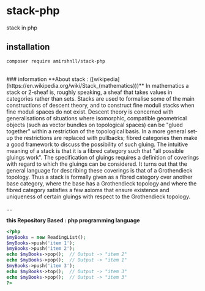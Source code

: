 # stack-php
stack in php
<br />
## installation
```
composer require amirshnll/stack-php
```
<br />
### information
**About stack : ([wikipedia](https://en.wikipedia.org/wiki/Stack_(mathematics)))**
In mathematics a stack or 2-sheaf is, roughly speaking, a sheaf that takes values in categories rather than sets. Stacks are used to formalise some of the main constructions of descent theory, and to construct fine moduli stacks when fine moduli spaces do not exist.
Descent theory is concerned with generalisations of situations where isomorphic, compatible geometrical objects (such as vector bundles on topological spaces) can be "glued together" within a restriction of the topological basis. In a more general set-up the restrictions are replaced with pullbacks; fibred categories then make a good framework to discuss the possibility of such gluing. The intuitive meaning of a stack is that it is a fibred category such that "all possible gluings work". The specification of gluings requires a definition of coverings with regard to which the gluings can be considered. It turns out that the general language for describing these coverings is that of a Grothendieck topology. Thus a stack is formally given as a fibred category over another base category, where the base has a Grothendieck topology and where the fibred category satisfies a few axioms that ensure existence and uniqueness of certain gluings with respect to the Grothendieck topology.

....


**this Repository Based : php programming language**


```php
<?php
$myBooks = new ReadingList();
$myBooks->push('item 1');
$myBooks->push('item 2');
echo $myBooks->pop();  // Output -> "item 2"
echo $myBooks->pop();  // Output -> "item 1"
$myBooks->push('item 3');
echo $myBooks->top();  // Output -> "item 3"
echo $myBooks->pop();  // Output -> "item 3" 
?>
```
